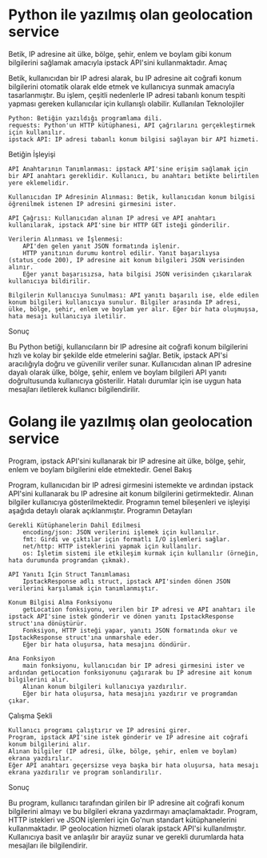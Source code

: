 <h1>Python ile yazılmış olan geolocation service</h1>
Betik, IP adresine ait ülke, bölge, şehir, enlem ve boylam gibi konum bilgilerini sağlamak amacıyla ipstack API'sini kullanmaktadır.
Amaç

Betik, kullanıcıdan bir IP adresi alarak, bu IP adresine ait coğrafi konum bilgilerini otomatik olarak elde etmek ve kullanıcıya sunmak amacıyla tasarlanmıştır. Bu işlem, çeşitli nedenlerle IP adresi tabanlı konum tespiti yapması gereken kullanıcılar için kullanışlı olabilir.
Kullanılan Teknolojiler

    Python: Betiğin yazıldığı programlama dili.
    requests: Python'un HTTP kütüphanesi, API çağrılarını gerçekleştirmek için kullanılır.
    ipstack API: IP adresi tabanlı konum bilgisi sağlayan bir API hizmeti.

Betiğin İşleyişi

    API Anahtarının Tanımlanması: ipstack API'sine erişim sağlamak için bir API anahtarı gereklidir. Kullanıcı, bu anahtarı betikte belirtilen yere eklemelidir.

    Kullanıcıdan IP Adresinin Alınması: Betik, kullanıcıdan konum bilgisi öğrenilmek istenen IP adresini girmesini ister.

    API Çağrısı: Kullanıcıdan alınan IP adresi ve API anahtarı kullanılarak, ipstack API'sine bir HTTP GET isteği gönderilir.

    Verilerin Alınması ve İşlenmesi:
        API'den gelen yanıt JSON formatında işlenir.
        HTTP yanıtının durumu kontrol edilir. Yanıt başarılıysa (status_code 200), IP adresine ait konum bilgileri JSON verisinden alınır.
        Eğer yanıt başarısızsa, hata bilgisi JSON verisinden çıkarılarak kullanıcıya bildirilir.

    Bilgilerin Kullanıcıya Sunulması: API yanıtı başarılı ise, elde edilen konum bilgileri kullanıcıya sunulur. Bilgiler arasında IP adresi, ülke, bölge, şehir, enlem ve boylam yer alır. Eğer bir hata oluşmuşsa, hata mesajı kullanıcıya iletilir.

Sonuç

Bu Python betiği, kullanıcıların bir IP adresine ait coğrafi konum bilgilerini hızlı ve kolay bir şekilde elde etmelerini sağlar. Betik, ipstack API'si aracılığıyla doğru ve güvenilir veriler sunar. Kullanıcıdan alınan IP adresine dayalı olarak ülke, bölge, şehir, enlem ve boylam bilgileri API yanıtı doğrultusunda kullanıcıya gösterilir. Hatalı durumlar için ise uygun hata mesajları iletilerek kullanıcı bilgilendirilir.


<h1>Golang ile yazılmış olan geolocation service</h1>

Program, ipstack API'sini kullanarak bir IP adresine ait ülke, bölge, şehir, enlem ve boylam bilgilerini elde etmektedir.
Genel Bakış

Program, kullanıcıdan bir IP adresi girmesini istemekte ve ardından ipstack API'sini kullanarak bu IP adresine ait konum bilgilerini getirmektedir. Alınan bilgiler kullanıcıya gösterilmektedir. Programın temel bileşenleri ve işleyişi aşağıda detaylı olarak açıklanmıştır.
Programın Detayları

    Gerekli Kütüphanelerin Dahil Edilmesi
        encoding/json: JSON verilerini işlemek için kullanılır.
        fmt: Girdi ve çıktılar için formatlı I/O işlemleri sağlar.
        net/http: HTTP isteklerini yapmak için kullanılır.
        os: İşletim sistemi ile etkileşim kurmak için kullanılır (örneğin, hata durumunda programdan çıkmak).

    API Yanıtı İçin Struct Tanımlaması
        IpstackResponse adlı struct, ipstack API'sinden dönen JSON verilerini karşılamak için tanımlanmıştır.

    Konum Bilgisi Alma Fonksiyonu
        getLocation fonksiyonu, verilen bir IP adresi ve API anahtarı ile ipstack API'sine istek gönderir ve dönen yanıtı IpstackResponse struct'ına dönüştürür.
        Fonksiyon, HTTP isteği yapar, yanıtı JSON formatında okur ve IpstackResponse struct'ına unmarshale eder.
        Eğer bir hata oluşursa, hata mesajını döndürür.

    Ana Fonksiyon
        main fonksiyonu, kullanıcıdan bir IP adresi girmesini ister ve ardından getLocation fonksiyonunu çağırarak bu IP adresine ait konum bilgilerini alır.
        Alınan konum bilgileri kullanıcıya yazdırılır.
        Eğer bir hata oluşursa, hata mesajını yazdırır ve programdan çıkar.

Çalışma Şekli

    Kullanıcı programı çalıştırır ve IP adresini girer.
    Program, ipstack API'sine istek gönderir ve IP adresine ait coğrafi konum bilgilerini alır.
    Alınan bilgiler (IP adresi, ülke, bölge, şehir, enlem ve boylam) ekrana yazdırılır.
    Eğer API anahtarı geçersizse veya başka bir hata oluşursa, hata mesajı ekrana yazdırılır ve program sonlandırılır.

Sonuç

Bu program, kullanıcı tarafından girilen bir IP adresine ait coğrafi konum bilgilerini almayı ve bu bilgileri ekrana yazdırmayı amaçlamaktadır. Program, HTTP istekleri ve JSON işlemleri için Go'nun standart kütüphanelerini kullanmaktadır. IP geolocation hizmeti olarak ipstack API'si kullanılmıştır. Kullanıcıya basit ve anlaşılır bir arayüz sunar ve gerekli durumlarda hata mesajları ile bilgilendirir.











